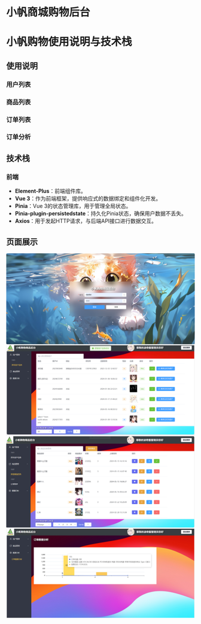 # 小帆商城购物后台



# 小帆购物使用说明与技术栈

## 使用说明

### 用户列表
### 商品列表
### 订单列表
### 订单分析

## 技术栈

### 前端
- **Element-Plus**：前端组件库。
- **Vue 3**：作为前端框架，提供响应式的数据绑定和组件化开发。
- **Pinia**：Vue 3的状态管理库，用于管理全局状态。
- **Pinia-plugin-persistedstate**：持久化Pinia状态，确保用户数据不丢失。
- **Axios**：用于发起HTTP请求，与后端API接口进行数据交互。

## 页面展示
![输入图片说明](public/image1.png)
![输入图片说明](public/image2.png)
![输入图片说明](public/image3.png)
![输入图片说明](public/image4.png)